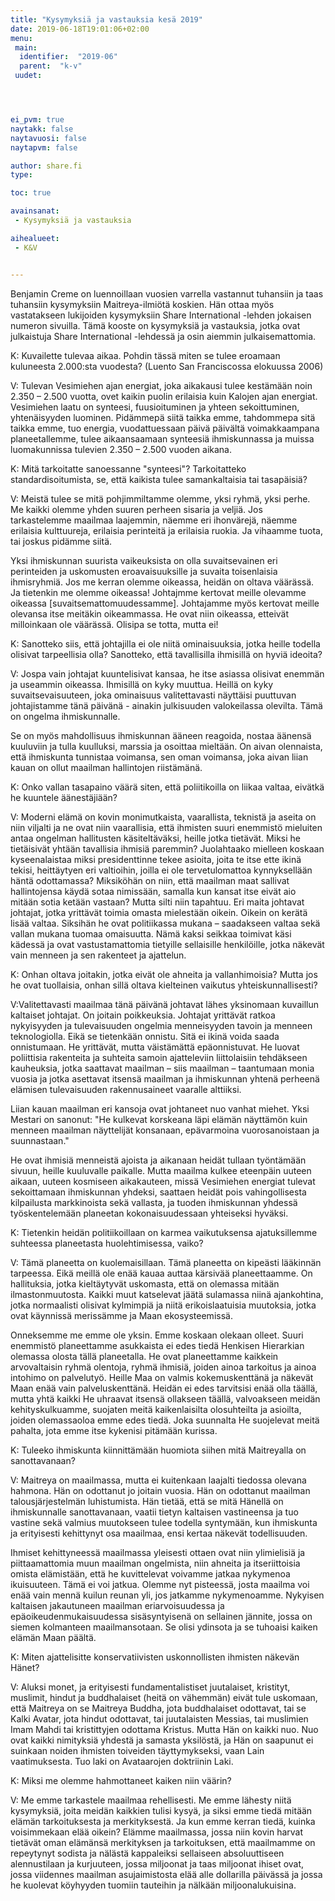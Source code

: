 ```yaml
---
title: "Kysymyksiä ja vastauksia kesä 2019"
date: 2019-06-18T19:01:06+02:00
menu:
 main:
  identifier:  "2019-06"
  parent:  "k-v"
 uudet:




ei_pvm: true
naytakk: false
naytavuosi: false
naytapvm: false

author: share.fi
type:

toc: true

avainsanat:
 - Kysymyksiä ja vastauksia

aihealueet:
 - K&V


---
```

<p class="alustus">Benjamin Creme on luennoillaan vuosien varrella vastannut tuhansiin ja taas tuhansiin kysymyksiin Maitreya-ilmiötä koskien. Hän ottaa myös vastatakseen lukijoiden kysymyksiin Share International -lehden jokaisen numeron sivuilla. Tämä kooste on kysymyksiä ja vastauksia, jotka ovat julkaistuja Share International -lehdessä ja osin aiemmin julkaisemattomia.</p>


<div class="qna">

<p class="qna-q">K: Kuvailette tulevaa aikaa. Pohdin tässä miten se tulee eroamaan kuluneesta 2.000:sta vuodesta? (Luento San Franciscossa elokuussa 2006)</p>
<p>V: Tulevan Vesimiehen ajan energiat, joka aikakausi tulee kestämään noin 2.350 – 2.500 vuotta, ovet kaikin puolin erilaisia kuin Kalojen ajan energiat. Vesimiehen laatu on synteesi, fuusioituminen ja yhteen sekoittuminen, yhtenäisyyden luominen. Pidämmepä siitä taikka emme, tahdommepa sitä taikka emme, tuo energia, vuodattuessaan päivä päivältä voimakkaampana planeetallemme, tulee aikaansaamaan synteesiä ihmiskunnassa ja muissa luomakunnissa tulevien 2.350 – 2.500 vuoden aikana.</p>

<p class="qna-q">K: Mitä tarkoitatte sanoessanne "synteesi"? Tarkoitatteko standardisoitumista, se, että kaikista tulee samankaltaisia tai tasapäisiä?</p>
<p>V: Meistä tulee se mitä pohjimmiltamme olemme, yksi ryhmä, yksi perhe. Me kaikki olemme yhden suuren perheen sisaria ja veljiä. Jos tarkastelemme maailmaa laajemmin, näemme eri ihonvärejä, näemme erilaisia kulttuureja, erilaisia perinteitä ja erilaisia ruokia. Ja vihaamme tuota, tai joskus pidämme siitä.</p>
<p>Yksi ihmiskunnan suurista vaikeuksista on olla suvaitsevainen eri perinteiden ja uskomusten eroavaisuuksille ja suvaita toisenlaisia ihmisryhmiä. Jos me kerran olemme oikeassa, heidän on oltava väärässä. Ja tietenkin me olemme oikeassa! Johtajmme kertovat meille olevamme oikeassa [suvaitsemattomuudessamme]. Johtajamme myös kertovat meille olevansa itse meitäkin oikeammassa. He ovat niin oikeassa, etteivät milloinkaan ole väärässä. Olisipa se totta, mutta ei!</p>

<p class="qna-q">K: Sanotteko siis, että johtajilla ei ole niitä ominaisuuksia, jotka heille todella olisivat tarpeellisia olla? Sanotteko, että tavallisilla ihmisillä on hyviä ideoita?</p>
<p>V: Jospa vain johtajat kuuntelisivat kansaa, he itse asiassa olisivat enemmän ja useammin oikeassa. Ihmisillä on kyky muuttua. Heillä on kyky suvaitsevaisuuteen, joka ominaisuus valitettavasti näyttäisi puuttuvan johtajistamme tänä päivänä - ainakin julkisuuden valokeilassa olevilta. Tämä on ongelma ihmiskunnalle.</p>
<p>Se on myös mahdollisuus ihmiskunnan ääneen reagoida, nostaa äänensä kuuluviin ja tulla kuulluksi, marssia ja osoittaa mieltään. On aivan olennaista, että ihmiskunta tunnistaa voimansa, sen oman voimansa, joka aivan liian kauan on ollut maailman hallintojen riistämänä.</p>

<p class="qna-q">K: Onko vallan tasapaino väärä siten, että poliitikoilla on liikaa valtaa, eivätkä he kuuntele äänestäjiään?</p>
<p>V: Moderni elämä on kovin monimutkaista, vaarallista, teknistä ja aseita on niin viljalti ja ne ovat niin vaarallisia, että ihmisten suuri enemmistö mieluiten antaa ongelman hallitusten käsiteltäväksi, heille jotka tietävät. Miksi he tietäisivät yhtään tavallisia ihmisiä paremmin? Juolahtaako mielleen koskaan kyseenalaistaa miksi presidenttinne tekee asioita, joita te itse ette ikinä tekisi, heittäytyen eri valtioihin, joilla ei ole tervetulomattoa kynnyksellään häntä odottamassa? Miksiköhän on niin, että maailman maat sallivat hallintojensa käydä sotaa nimissään, samalla kun kansat itse eivät aio mitään sotia ketään vastaan? Mutta silti niin tapahtuu. Eri maita johtavat johtajat, jotka yrittävät toimia omasta mielestään oikein. Oikein on kerätä lisää valtaa. Siksihän he ovat politiikassa mukana – saadakseen valtaa sekä vallan mukana tuomaa omaisuutta. Nämä kaksi seikkaa toimivat käsi kädessä ja ovat vastustamattomia tietyille sellaisille henkilöille, jotka näkevät vain menneen ja sen rakenteet ja ajattelun.</p>

<p class="qna-q">K: Onhan oltava joitakin, jotka eivät ole ahneita ja vallanhimoisia? Mutta jos he ovat tuollaisia, onhan sillä oltava kielteinen vaikutus yhteiskunnallisesti?</p>
<p>V:Valitettavasti maailmaa tänä päivänä johtavat lähes yksinomaan kuvaillun kaltaiset johtajat. On joitain poikkeuksia. Johtajat yrittävät ratkoa nykyisyyden ja tulevaisuuden ongelmia menneisyyden tavoin ja menneen teknologiolla. Eikä se tietenkään onnistu. Sitä ei ikinä voida saada onnistumaan. He yrittävät, mutta väistämättä epäonnistuvat. He luovat poliittisia rakenteita ja suhteita samoin ajatteleviin liittolaisiin tehdäkseen kauheuksia, jotka saattavat maailman – siis maailman – taantumaan monia vuosia ja jotka asettavat itsensä maailman ja ihmiskunnan yhtenä perheenä elämisen tulevaisuuden rakennusaineet vaaralle alttiiksi.</p>
<p>Liian kauan maailman eri kansoja ovat johtaneet nuo vanhat miehet. Yksi Mestari on sanonut: "He kulkevat korskeana läpi elämän näyttämön kuin menneen maailman näyttelijät konsanaan, epävarmoina vuorosanoistaan ja suunnastaan."</p>
<p>He ovat ihmisiä menneistä ajoista ja aikanaan heidät tullaan työntämään sivuun, heille kuuluvalle paikalle. Mutta maailma kulkee eteenpäin uuteen aikaan, uuteen kosmiseen aikakauteen, missä Vesimiehen energiat tulevat sekoittamaan ihmiskunnan yhdeksi, saattaen heidät pois vahingollisesta kilpailusta markkinoista sekä vallasta, ja tuoden ihmiskunnan  yhdessä työskentelemään planeetan kokonaisuudessaan yhteiseksi hyväksi.</p>

<p class="qna-q">K: Tietenkin heidän politiikoillaan on karmea vaikutuksensa ajatuksillemme suhteessa planeetasta huolehtimisessa, vaiko?</p>
<p>V: Tämä planeetta on kuolemaisillaan. Tämä planeetta on kipeästi lääkinnän tarpeessa. Eikä meillä ole enää kauaa auttaa kärsivää planeettaamme. On hallituksia, jotka kieltäytyvät uskomasta, että on olemassa mitään ilmastonmuutosta. Kaikki muut katselevat jäätä sulamassa niinä ajankohtina, jotka normaalisti olisivat kylmimpiä ja niitä erikoislaatuisia muutoksia, jotka ovat käynnissä merissämme ja Maan ekosysteemissä.</p>
<p>Onneksemme me emme ole yksin. Emme koskaan olekaan olleet. Suuri enemmistö planeettamme asukkaista ei edes tiedä Henkisen Hierarkian olemassa olosta tällä planeetalla. He ovat planeettamme kaikkein arvovaltaisin ryhmä olentoja, ryhmä ihmisiä, joiden ainoa tarkoitus ja ainoa intohimo on palvelutyö. Heille Maa on valmis kokemuskenttänä ja näkevät Maan enää vain palveluskenttänä. Heidän ei edes tarvitsisi enää olla täällä, mutta yhtä kaikki He uhraavat itsensä ollakseen täällä, valvoakseen meidän kehityskulkuamme, suojaten meitä kaikenlaisilta olosuhteilta ja asioilta, joiden olemassaoloa emme edes tiedä. Joka suunnalta He suojelevat meitä pahalta, jota emme itse kykenisi pitämään kurissa.</p>

<p class="qna-q">K: Tuleeko ihmiskunta kiinnittämään huomiota siihen mitä Maitreyalla on sanottavanaan?</p>
<p>V: Maitreya on maailmassa, mutta ei kuitenkaan laajalti tiedossa olevana hahmona. Hän on odottanut jo joitain vuosia. Hän on odottanut maailman talousjärjestelmän luhistumista. Hän tietää, että se mitä Hänellä on ihmiskunnalle sanottavanaan, vaatii tietyn kaltaisen vastineensa ja tuo vastine sekä valmius muutokseen tulee todella syntymään, kun ihmiskunta ja erityisesti kehittynyt osa maailmaa, ensi kertaa näkevät todellisuuden.</p>
<p>Ihmiset kehittyneessä maailmassa yleisesti ottaen ovat niin ylimielisiä ja piittaamattomia muun maailman ongelmista, niin ahneita ja itseriittoisia omista elämistään, että he kuvittelevat voivamme jatkaa nykymenoa ikuisuuteen. Tämä ei voi jatkua. Olemme nyt pisteessä, josta maailma voi enää vain mennä kuilun reunan yli, jos jatkamme nykymenoamme. Nykyisen kaltaisen jakautuneen maailman eriarvoisuudessa ja epäoikeudenmukaisuudessa sisäsyntyisenä on sellainen jännite, jossa on siemen kolmanteen maailmansotaan. Se olisi ydinsota ja se tuhoaisi kaiken elämän Maan päältä.</p>

<p class="qna-q">K: Miten ajattelisitte konservatiivisten uskonnollisten ihmisten näkevän Hänet?</p>
<p>V: Aluksi monet, ja erityisesti fundamentalistiset juutalaiset, kristityt, muslimit, hindut ja buddhalaiset (heitä on vähemmän) eivät tule uskomaan, että Maitreya on se Maitreya Buddha, jota buddhalaiset odottavat, tai se Kalki Avatar, jota hindut odottavat, tai juutalaisten Messias, tai muslimien Imam Mahdi tai kristittyjen odottama Kristus. Mutta Hän on kaikki nuo. Nuo ovat kaikki nimityksiä yhdestä ja samasta yksilöstä, ja Hän on saapunut ei suinkaan noiden ihmisten toiveiden täyttymykseksi, vaan Lain vaatimuksesta. Tuo laki on Avataarojen doktriinin Laki.</p>

<p class="qna-q">K: Miksi me olemme hahmottaneet kaiken niin väärin?</p>
<p>V: Me emme tarkastele maailmaa rehellisesti. Me emme lähesty niitä kysymyksiä, joita meidän kaikkien tulisi kysyä, ja siksi emme tiedä mitään elämän tarkoituksesta ja merkityksestä. Ja kun emme kerran tiedä, kuinka voisimmekaan elää oikein? Elämme maailmassa, jossa niin kovin harvat tietävät oman elämänsä merkityksen ja tarkoituksen, että maailmamme on repeytynyt sodista ja nälästä kappaleiksi sellaiseen absoluuttiseen alennustilaan ja kurjuuteen, jossa miljoonat ja taas miljoonat ihiset ovat, jossa viidennes maailman asujaimistosta elää alle dollarilla päivässä ja jossa he kuolevat köyhyyden tuomiin tauteihin ja nälkään miljoonalukuisina.</p>
</div>